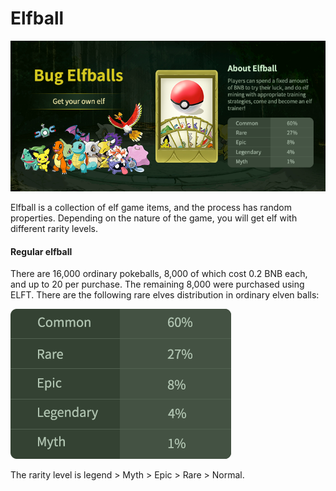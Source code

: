 # Elfball

![](../.gitbook/assets/英文.png)

Elfball is a collection of elf game items, and the process has random properties. Depending on the nature of the game, you will get elf with different rarity levels.

#### Regular elfball

There are 16,000 ordinary pokeballs, 8,000 of which cost 0.2 BNB each, and up to 20 per purchase. The remaining 8,000 were purchased using ELFT. There are the following rare elves distribution in ordinary elven balls:

![](../.gitbook/assets/表英.png)

The rarity level is legend > Myth > Epic > Rare > Normal.
